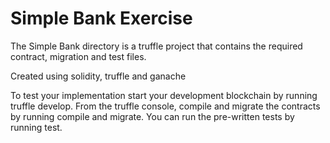 # Simple Bank Exercise

The Simple Bank directory is a truffle project that contains the required contract, migration and test files. 

Created using solidity, truffle and ganache

To test your implementation start your development blockchain by running truffle develop. From the truffle console, compile and migrate the contracts by running compile and migrate. You can run the pre-written tests by running test.
